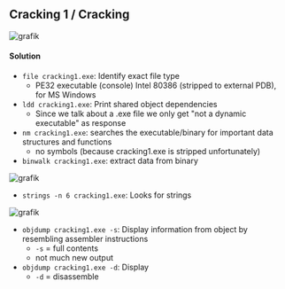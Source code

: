 ## Cracking 1 / Cracking

![grafik](https://user-images.githubusercontent.com/84674087/137898570-c9617660-c36f-4b71-8c83-16e2433e40a0.png)

#### Solution
- `file cracking1.exe`: Identify exact file type
   - PE32 executable (console) Intel 80386 (stripped to external PDB), for MS Windows
- `ldd cracking1.exe`: Print shared object dependencies
   -  Since we talk about a .exe file we only get "not a dynamic executable" as response
- `nm cracking1.exe`: searches the executable/binary for important data structures and functions
   - no symbols (because cracking1.exe is stripped unfortunately)
- `binwalk cracking1.exe`: extract data from binary

![grafik](https://user-images.githubusercontent.com/84674087/137899539-e644a943-9233-4678-b7ec-e1360436284c.png)

- `strings -n 6 cracking1.exe`: Looks for strings

![grafik](https://user-images.githubusercontent.com/84674087/137901419-9841a700-c690-4ee2-ae01-533dab4d8073.png)

- `objdump cracking1.exe -s`: Display information from object by resembling assembler instructions
   - `-s` = full contents 
   - not much new output  
- `objdump cracking1.exe -d`: Display 
   - `-d` = disassemble 


